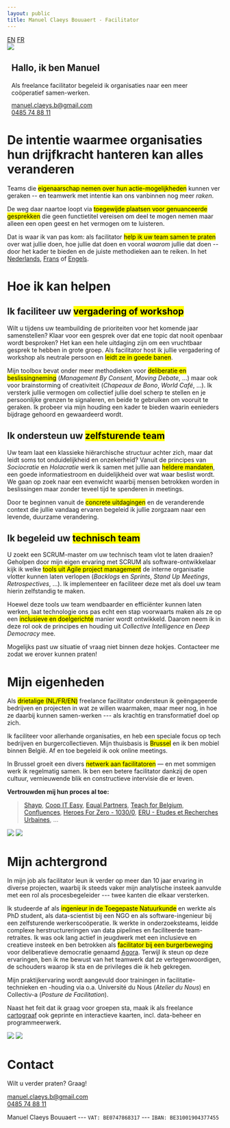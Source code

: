 ```yaml
---
layout: public
title: Manuel Claeys Bouuaert - Facilitator
---
```

<div class="language-box">
    <a href="/facili" class="language">EN</a>
    <a href="/facili_fr" class="language">FR</a>
</div>
<div class="image-box">
    <img src="img/manuel.jpg">
    <div style="margin:auto 10px">
        <h2>Hallo, ik ben Manuel</h2>
        <div style="margin-top: 20px;">
            Als freelance facilitator begeleid ik organisaties naar een meer coöperatief samen-werken.
        </div>
        <div style="margin-top: 12px;">
            <a href="mailto:manuel.claeys.b@gmail.com" class="email">manuel.claeys.b@gmail.com</a><br>
            <a href="tel:+32485748811" class="phone">0485 74 88 11</a>
        </div>
    </div>
</div>

<h1 class="with-margin-top">De intentie waarmee organisaties hun drijfkracht hanteren kan alles veranderen</h1>

Teams die <mark>eigenaarschap nemen over hun actie-mogelijkheden</mark> kunnen ver geraken -- en teamwerk met intentie kan ons vanbinnen nog meer *raken*.

De weg daar naartoe loopt via <mark>toegewijde plaatsen voor genuanceerde gesprekken</mark> die geen functietitel vereisen om deel te mogen nemen maar alleen een open geest en het vermogen om te luisteren.

Dat is waar ik van pas kom: als facilitator <mark>help ik uw team samen te praten</mark> over wat jullie doen, hoe jullie dat doen en vooral *waarom* jullie dat doen -- door het kader te bieden en de juiste methodieken aan te reiken. In het <a href="/facili_nl" class="language">Nederlands</a>, <a href="/facili_fr" class="language">Frans</a> of <a href="/facili" class="language">Engels</a>.

<h1 class="with-margin-top">Hoe ik kan helpen</h1>

<div class="focus" markdown="1">

## Ik faciliteer uw <mark>vergadering of workshop</mark>

Wilt u tijdens uw teambuilding de prioriteiten voor het komende jaar samenstellen? Klaar voor een gesprek over dat ene topic dat nooit openbaar wordt besproken? Het kan een hele uitdaging zijn om een vruchtbaar gesprek te hebben in grote groep. Als facilitator host ik jullie vergadering of workshop als neutrale persoon en <mark>leidt ze in goede banen</mark>.

Mijn toolbox bevat onder meer methodieken voor <mark>deliberatie en beslissingneming</mark> (*Management By Consent*, *Moving Debate*, ...) maar ook voor brainstorming of creativiteit (*Chapeaux de Bono*, *World Café*, ...). Ik versterk jullie vermogen om collectief jullie doel scherp te stellen en je persoonlijke grenzen te signaleren, en beide te gebruiken om vooruit te geraken. Ik probeer via mijn houding een kader te bieden waarin eenieders bijdrage gehoord en gewaardeerd wordt. 

</div>

<div class="focus" markdown="1">

## Ik ondersteun uw <mark>zelfsturende team</mark>

Uw team laat een klassieke hiërarchische structuur achter zich, maar dat leidt soms tot onduidelijkheid en onzekerheid? Vanuit de principes van *Sociocratie* en *Holacratie* werk ik samen met jullie aan <mark>heldere mandaten</mark>, een goede informatiestroom en duidelijkheid over wat waar beslist wordt. We gaan op zoek naar een evenwicht waarbij mensen betrokken worden in beslissingen maar zonder teveel tijd te spenderen in meetings.

Door te beginnen vanuit de <mark>concrete uitdagingen</mark> en de veranderende context die jullie vandaag ervaren begeleid ik jullie zorgzaam naar een levende, duurzame verandering.

</div>

<div class="focus" markdown="1">

## Ik begeleid uw <mark>technisch team</mark>

U zoekt een SCRUM-master om uw technisch team vlot te laten draaien? Geholpen door mijn eigen ervaring met SCRUM als software-ontwikkelaar kijk ik welke <mark>tools uit Agile project management</mark> de interne organisatie vlotter kunnen laten verlopen (*Backlogs* en *Sprints*, *Stand Up Meetings*, *Retrospectives*, ...). Ik implementeer en faciliteer deze met als doel uw team hierin zelfstandig te maken.

Hoewel deze tools uw team wendbaarder en efficiënter kunnen laten werken, laat technologie ons pas echt een stap voorwaarts maken als ze op een <mark>inclusieve en doelgerichte</mark> manier wordt ontwikkeld. Daarom neem ik in deze rol ook de principes en houding uit *Collective Intelligence* en *Deep Democracy* mee.

</div>

Mogelijks past uw situatie of vraag niet binnen deze hokjes. Contacteer me zodat we erover kunnen praten!

<h1 class="with-margin-top">Mijn eigenheden</h1>

Als <mark>drietalige (NL/FR/EN)</mark> freelance facilitator ondersteun ik geëngageerde bedrijven en projecten in wat ze willen waarmaken, maar meer nog, in hoe ze daarbij kunnen samen-werken --- als krachtig en transformatief doel op zich. 

Ik faciliteer voor allerhande organisaties, en heb een speciale focus op tech bedrijven en burgercollectieven. Mijn thuisbasis is <mark>Brussel</mark> en ik ben mobiel binnen België. Af en toe begeleid ik ook online meetings.

In Brussel groeit een divers <mark>netwerk aan facilitatoren</mark> — en met sommigen werk ik regelmatig samen. Ik ben een betere facilitator dankzij de open cultuur, vernieuwende blik en constructieve intervisie die er leven.

**Vertrouwden mij hun proces al toe:**

> [Shayp](https://shayp.com/), [Coop IT Easy](https://coopiteasy.be/), [Equal Partners](https://equal-partners.eu/), [Teach for Belgium](https://teachforbelgium.be/), [Confluences](https://www.confluences.eu/), [Heroes For Zero - 1030/0](https://heroesforzero.be/), [ERU - Etudes et Recherches Urbaines](https://eru-urbanisme.be/), ...

<div class="image-box">
    <img src="img/freelance_2.jpg"/>
    <img src="img/freelance_4.jpg"/>
</div>

<h1 class="with-margin-top">Mijn achtergrond</h1>

In mijn job als facilitator leun ik verder op meer dan 10 jaar ervaring in diverse projecten, waarbij ik steeds vaker mijn analytische insteek aanvulde met een rol als procesbegeleider --- twee kanten die elkaar versterken. 

Ik studeerde af als <mark>ingenieur in de Toegepaste Natuurkunde</mark> en werkte als PhD student, als data-scientist bij een NGO en als software-ingenieur bij een zelfsturende werkerscoöperatie. Ik werkte in onderzoeksteams, leidde complexe herstructureringen van data pipelines en faciliteerde team-retraites. Ik was ook lang actief in jeugdwerk met een inclusieve en creatieve insteek en ben betrokken als <mark>facilitator bij een burgerbeweging</mark> voor deliberatieve democratie genaamd [Agora](https://agora.brussels). Terwijl ik steun op deze ervaringen, ben ik me bewust van het teamwerk dat ze vertegenwoordigen, de schouders waarop ik sta en de privileges die ik heb gekregen.

Mijn praktijkervaring wordt aangevuld door trainingen in facilitatie-technieken en -houding via o.a. Université du Nous (*Atelier du Nous*) en Collectiv-a (*Posture de Facilitation*).

Naast het feit dat ik graag voor groepen sta, maak ik als freelance <a href="/carto" class="internal">cartograaf</a> ook geprinte en interactieve kaarten, incl. data-beheer en programmeerwerk.

<div class="image-box">
    <img src="img/freelance_1.jpg"/>
    <img src="img/freelance_3.jpg"/>
</div>

<h1 class="with-margin-top">Contact</h1>

Wilt u verder praten? Graag!

<div class="focus" markdown="1">
<a href="mailto:manuel.claeys.b@gmail.com" class="email">manuel.claeys.b@gmail.com</a><br>
<a href="tel:+32485748811" class="phone">0485 74 88 11</a>
</div>

Manuel Claeys Bouuaert --- `VAT: BE0747868317` --- `IBAN: BE31001904377455`
